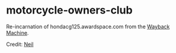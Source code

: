 # motorcycle-owners-club

Re-incarnation of hondacg125.awardspace.com from the [Wayback Machine](https://archive.org/web/).

Credit: [Neil](https://cbf125rider.wordpress.com/about-2/)
